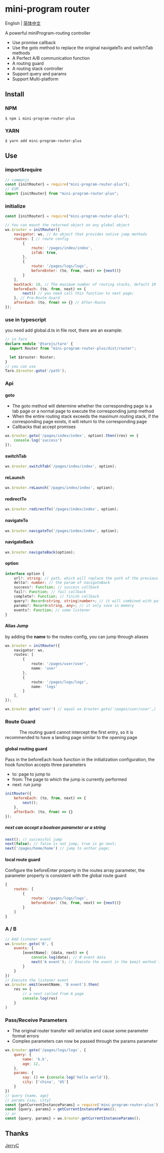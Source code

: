 
# mini-program router
English | [简体中文](https://github.com/Ke-Kou/mini-program-router-plus/blob/main/README.CN.md)

A powerful miniProgram-routing controller
- Use promise callback
- Use the goto method to replace the original navigateTo and switchTab methods
- A Perfect A/B communication function
- A routing guard
- A routing stack controller
- Support query and params
- Support Multi-platform

## Install
### NPM
```
$ npm i mini-program-router-plus
```
### YARN
```
$ yarn add mini-program-router-plus
```

## Use

### import&require
```js
// commonjs
const {initRouter} = require("mini-program-router-plus");
// ESM
import {initRouter} from "mini-program-router-plus";
```

### initialize
```js
const {initRouter} = require("mini-program-router-plus");

// You can mount the returned object on any global object
wx.$router = initRouter({
    navigator: wx, // An object that provides native jump methods
    routes: [ // route config 
        {
            route: '/pages/index/index',
            isTab: true,
        },
        {
            route: '/pages/logs/logs',
            beforeEnter: (to, from, next) => {next()}
        }
    ],
    maxStack: 10, // The maximum number of routing stacks, default 10
    beforeEach: (to, from, next) => {
        next() // you need call this function to next page;
    }, // Pre-Route Guard
    afterEach: (to, from) => {} // After-Route
});
```

### use in typescript
you need add global.d.ts in file root, there are an example:
```ts
// in Taro
declare module '@tarojs/taro' {
  import Router from "mini-program-router-plus/dist/router";

  let $$router: Router;
}
// you can use
Taro.$$router.goto('/path');
```

### Api
#### goto
- The goto method will determine whether the corresponding page is a tab page or a normal page to execute the corresponding jump method
- When the entire routing stack exceeds the maximum routing stack, if the corresponding page exists, it will return to the corresponding page
- Callbacks that accept promises
```js
wx.$router.goto('/pages/index/index', option).then((res) => {
    console.log('success')
});
```
#### switchTab
```js
wx.$router.switchTab('/pages/index/index', option);
```
#### reLaunch
```js
wx.$router.reLaunch('/pages/index/index', option);
```
#### redirectTo
```js
wx.$router.redirectTo('/pages/index/index', option);
```
#### navigateTo
```js
wx.$router.navigateTo('/pages/index/index', option);
```
#### navigateBack
```js
wx.$router.navigateBack(option);
```
#### option
```ts
interface option {
    url?: string; // path, which will replace the path of the previous parameter
    delta?: number; // the param of navigateBack 
    success?: Function; // success callback
    fail?: Function; // fail callback 
    complete?: Function; // finish callback
    query?: Record<string, string|number>; // it will combined with path
    params?: Record<string, any>; // it only save in memory
    events?: Function; // some listener
}
```
#### Alias Jump
by adding the __name__ to the routes-config, you can jump through aliases
```ts
wx.$router = initRouter({
    navigator: wx,
    routes: [
        {
            route: '/pages/user/user',
            name: 'user'
        },
        {
            route: '/pages/logs/logs',
            name: 'logs'
        }
    ],
});

wx.$router.goto('user') // equal wx.$router.goto('/pages/user/user',)
```

### Route Guard
<span style="color: #fff">Notice:</span>The routing guard cannot intercept the first entry, so it is recommended to have a landing page similar to the opening page
#### global routing guard
Pass in the beforeEach hook function in the initialization configuration, the hook function accepts three parameters
- to: page to jump to
- from: The page to which the jump is currently performed
- next: run jump
```js
initRouter({
    beforeEach: (to, from, next) => {
        next();
    },
    afterEach: (to, from) => {}
});
```

##### next can accept a boolean parameter or a string
```js
next(); // successful jump
next(false); // false is not jump, true is go next;
next('/pages/home/home') // jump to anthor page; 
```
#### local route guard
Configure the beforeEnter property in the routes array parameter, the parameter property is consistent with the global route guard
```js
{
    routes: [
        {
            route: '/pages/logs/logs',
            beforeEnter: (to, from, next) => {next()}
        }
    ]
}
```

### A / B
```js
// Add listener event
wx.$router.goto('B', {
    events: {
        [eventName]: (data, next) => {
            console.log(data); // B event data
            next('A event'); // Execute the event in the $emit method then of page B
        }
    } 
})
// Execute the listener event
wx.$router.emit(eventName, 'B event').then(
    res => {
        // a next called from A page
        console.log(res)
    }
)
```

### Pass/Receive Parameters
- The original router transfer will serialize and cause some parameter format errors
- Complex parameters can now be passed through the params parameter
```js
wx.$router.goto('/pages/logs/logs', {
    query: {
        name: 'k.k',
        age: 12,
    },
    params: {
        say: () => {console.log('hello world')},
        city: ['china', 'US']
    }
})
// query {name, age}
// params {say, city}
const {getCurrentInstanceParams} = require('mini-program-router-plus');
const {query, params} = getCurrentInstanceParams();
// or
const {query, params} = wx.$router.getCurrentInstanceParams();
```

## Thanks
[JerryC](https://segmentfault.com/a/1190000039682661)
